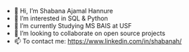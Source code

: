- 👋 Hi, I’m Shabana Ajamal Hannure
- 👀 I’m interested in SQL & Python
- 🌱 I’m currently Studying MS BAIS at USF 
- 💞️ I’m looking to collaborate on open source projects
- 📫 To contact me: https://www.linkedin.com/in/shabanah/

<!---
shabanah67/shabanah67 is a ✨ special ✨ repository because its `README.md` (this file) appears on your GitHub profile.
You can click the Preview link to take a look at your changes.
--->
